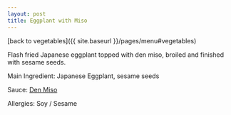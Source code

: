 ```yaml
---
layout: post
title: Eggplant with Miso
---
```


[back to vegetables]({{ site.baseurl }}/pages/menu#vegetables)

Flash fried Japanese eggplant topped with den miso, broiled and finished with sesame seeds.

Main Ingredient: Japanese Eggplant, sesame seeds 

Sauce: [Den Miso](../sauces/den-miso.md)

Allergies: Soy / Sesame
